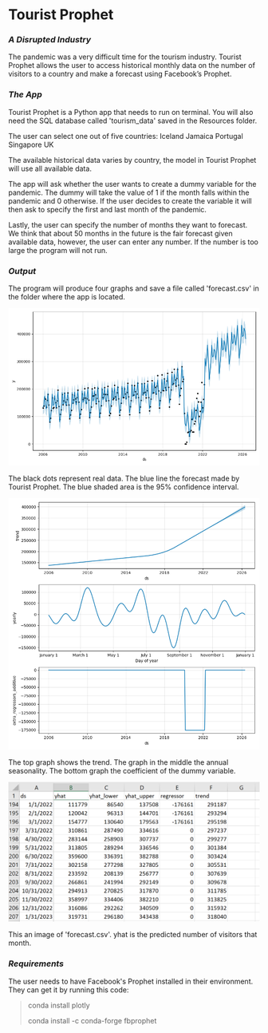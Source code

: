 # Tourist Prophet

### *A Disrupted Industry*

The pandemic was a very difficult time for the tourism industry. Tourist Prophet allows the user to access historical monthly data on the number of visitors to a country and make a forecast using Facebook’s Prophet. 

### *The App*
Tourist Prophet is a Python app that needs to run on terminal. You will also need the SQL database called 'tourism_data' saved in the Resources folder. 

The user can select one out of five countries:
Iceland
Jamaica
Portugal
Singapore
UK

The available historical data varies by country, the model in Tourist Prophet will use all available data.

The app will ask whether the user wants to create a dummy variable for the pandemic. The dummy will take the value of 1 if the month falls within the pandemic and 0 otherwise. If the user decides to create the variable it will then ask to specify the first and last month of the pandemic. 

Lastly, the user can specify the number of months they want to forecast. We think that about 50 months in the future is the fair forecast given available data, however, the user can enter any number. If the number is too large the program will not run. 

### *Output*

The program will produce four graphs and save a file called 'forecast.csv' in the folder where the app is located. 

<p align='center'> <img src='images/Figure_1.png'></p>
The black dots represent real data. The blue line the forecast made by Tourist Prophet. The blue shaded area is the 95% confidence interval. 

<br>

<p align='center'> <img src='images/Figure_2.png'></p>
The top graph shows the trend. The graph in the middle the annual seasonality. The bottom graph the coefficient of the dummy variable. 

<br>

<p align='center'> <img src='images/Figure_3.PNG'></p>
This an image of 'forecast.csv'. yhat is the predicted number of visitors that month. 

<br>

### *Requirements*

The user needs to have Facebook's Prophet installed in their environment. They can get it by running this code:

>conda install plotly
>
>conda install -c conda-forge fbprophet








